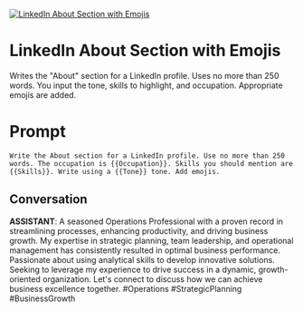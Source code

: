 
[![LinkedIn About Section with Emojis](https://flow-prompt-covers.s3.us-west-1.amazonaws.com/icon/Minimalist/i2.png)]()
# LinkedIn About Section with Emojis 
Writes the "About" section for a LinkedIn profile. Uses no more than 250 words. You input the tone, skills to highlight, and occupation. Appropriate emojis are added.

# Prompt

```
Write the About section for a LinkedIn profile. Use no more than 250 words. The occupation is {{Occupation}}. Skills you should mention are {{Skills}}. Write using a {{Tone}} tone. Add emojis.
```

## Conversation

**ASSISTANT**: A seasoned Operations Professional with a proven record in streamlining processes, enhancing productivity, and driving business growth. My expertise in strategic planning, team leadership, and operational management has consistently resulted in optimal business performance. Passionate about using analytical skills to develop innovative solutions. Seeking to leverage my experience to drive success in a dynamic, growth-oriented organization. Let's connect to discuss how we can achieve business excellence together. #Operations #StrategicPlanning #BusinessGrowth


